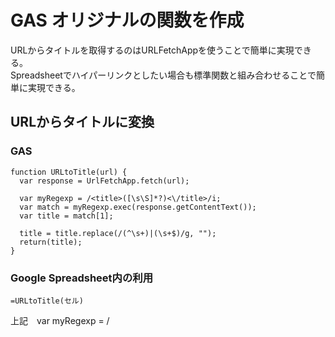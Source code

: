 # GAS オリジナルの関数を作成

URLからタイトルを取得するのはURLFetchAppを使うことで簡単に実現できる。  
Spreadsheetでハイパーリンクとしたい場合も標準関数と組み合わせることで簡単に実現できる。  

## URLからタイトルに変換
### GAS
```java:URLからタイトルに変換
function URLtoTitle(url) {
  var response = UrlFetchApp.fetch(url);

  var myRegexp = /<title>([\s\S]*?)<\/title>/i;
  var match = myRegexp.exec(response.getContentText());
  var title = match[1];

  title = title.replace(/(^\s+)|(\s+$)/g, "");
  return(title);
}
```
### Google Spreadsheet内の利用
`=URLtoTitle(セル)`

上記　var myRegexp = /<title>([\s\S]*?)<\/title>/i;　を変更すれば、簡易的なスクレイピングも可能。
